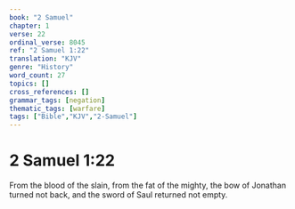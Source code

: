 ```yaml
---
book: "2 Samuel"
chapter: 1
verse: 22
ordinal_verse: 8045
ref: "2 Samuel 1:22"
translation: "KJV"
genre: "History"
word_count: 27
topics: []
cross_references: []
grammar_tags: [negation]
thematic_tags: [warfare]
tags: ["Bible","KJV","2-Samuel"]
---
```


# 2 Samuel 1:22

From the blood of the slain, from the fat of the mighty, the bow of Jonathan turned not back, and the sword of Saul returned not empty.
